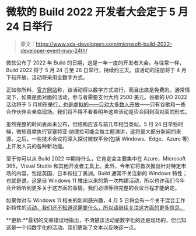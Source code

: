 # 微软的 Build 2022 开发者大会定于 5 月 24 日举行

> 原文：<https://www.xda-developers.com/microsoft-build-2022-developer-event-may-24th/>

微软公布了 2022 年 Build 的日期，这是一年一度的开发者大会。与往常一样，Build 2022 将于 5 月 24 日至 26 日举行，持续约三天。该活动的注册将于 4 月下旬开放，活动将采用全数字方式。

正如你所料，[官方网站](https://mybuild.microsoft.com/home)称，该活动将以数字方式进行，而且出席是免费的。通常情况下，如果是面对面的活动，参与者需要支付大约 2500 美元。谷歌的 I/O 2022 活动将于 5 月初在[举行，也是虚拟的——只对大多数人开放](https://www.xda-developers.com/google-io-2022-in-person/)——只有谷歌和一些合作伙伴会亲临现场。我们将不得不看看明年这些活动是否会回到面对面的形式。

虽然完整的时间表尚未公布，但结构应该与前几年相当类似。5 月 24 日早些时候，微软首席执行官塞特亚·纳德拉可能会做主题演讲，这将是大部分新闻的来源。之后，一些技术会议将深入探讨微软平台(包括 Windows、Edge、Azure 等)上开发人员的各种新功能。

至于你可以从 Build 2022 中期待什么，它肯定会主要集中在 Azure，Microsoft 365，Visual Studio 和其他开发者工具上。此外，今年它将首次推出针对特定市场的内容，包括英国、日本和拉丁美洲。Build 通常不关注新的 Windows 特性；也就是说，这是自 Windows 11 推出以来的第一次构建活动，所以也许我们今年会开始听到更多关于这方面的事情。我们必须等待完整的会议日程才能确定。

如果你对与 Windows 11 相关的新闻感兴趣，4 月 5 日将会有一个关于混合工作新特性的[活动。我们还不知道这需要什么，所以请继续关注这方面的更多信息。](https://www.xda-developers.com/windows-11-hybrid-work-event-april/)

**更新:**最初的文章错误地指出，不清楚该活动是数字化的还是现场的，但已知这是一个纯数字化的活动。我们更新了文本以反映这一点。